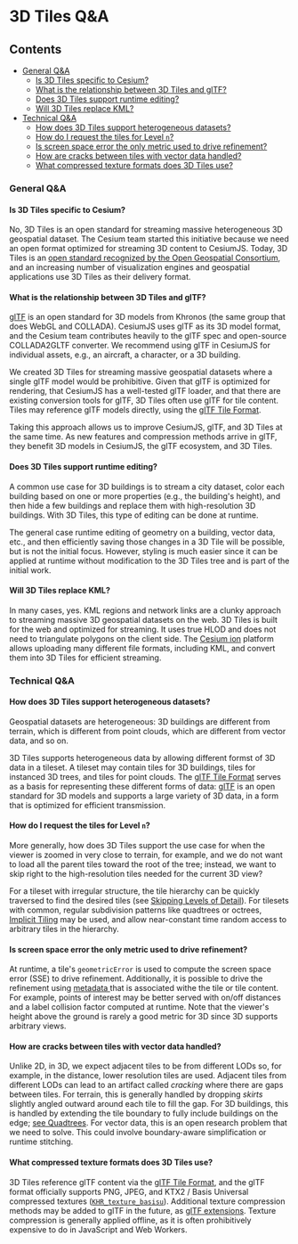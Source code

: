 <!-- omit in toc -->
# 3D Tiles Q&A

<!-- omit in toc -->
## Contents

- [General Q&A](#general-qa)
  - [Is 3D Tiles specific to Cesium?](#is-3d-tiles-specific-to-cesium)
  - [What is the relationship between 3D Tiles and glTF?](#what-is-the-relationship-between-3d-tiles-and-gltf)
  - [Does 3D Tiles support runtime editing?](#does-3d-tiles-support-runtime-editing)
  - [Will 3D Tiles replace KML?](#will-3d-tiles-replace-kml)
- [Technical Q&A](#technical-qa)
  - [How does 3D Tiles support heterogeneous datasets?](#how-does-3d-tiles-support-heterogeneous-datasets)
  - [How do I request the tiles for Level `n`?](#how-do-i-request-the-tiles-for-level-n)
  - [Is screen space error the only metric used to drive refinement?](#is-screen-space-error-the-only-metric-used-to-drive-refinement)
  - [How are cracks between tiles with vector data handled?](#how-are-cracks-between-tiles-with-vector-data-handled)
  - [What compressed texture formats does 3D Tiles use?](#what-compressed-texture-formats-does-3d-tiles-use)

### General Q&A

#### Is 3D Tiles specific to Cesium?

No, 3D Tiles is an open standard for streaming massive heterogeneous 3D geospatial dataset. The Cesium team started this initiative because we need an open format optimized for streaming 3D content to CesiumJS. Today, 3D Tiles is an [open standard recognized by the Open Geospatial Consortium](https://www.ogc.org/standards/3DTiles), and an increasing number of visualization engines and geospatial applications use 3D Tiles as their delivery format. 

#### What is the relationship between 3D Tiles and glTF?

[glTF](https://www.khronos.org/gltf) is an open standard for 3D models from Khronos (the same group that does WebGL and COLLADA). CesiumJS uses glTF as its 3D model format, and the Cesium team contributes heavily to the glTF spec and open-source COLLADA2GLTF converter. We recommend using glTF in CesiumJS for individual assets, e.g., an aircraft, a character, or a 3D building.

We created 3D Tiles for streaming massive geospatial datasets where a single glTF model would be prohibitive. Given that glTF is optimized for rendering, that CesiumJS has a well-tested glTF loader, and that there are existing conversion tools for glTF, 3D Tiles often use glTF for tile content. Tiles may reference glTF models directly, using the [glTF Tile Format](./specification/TileFormats/glTF/README.md).

Taking this approach allows us to improve CesiumJS, glTF, and 3D Tiles at the same time. As new features and compression methods arrive in glTF, they benefit 3D models in CesiumJS, the glTF ecosystem, and 3D Tiles.

#### Does 3D Tiles support runtime editing?

A common use case for 3D buildings is to stream a city dataset, color each building based on one or more properties (e.g., the building's height), and then hide a few buildings and replace them with high-resolution 3D buildings. With 3D Tiles, this type of editing can be done at runtime.

The general case runtime editing of geometry on a building, vector data, etc., and then efficiently saving those changes in a 3D Tile will be possible, but is not the initial focus. However, styling is much easier since it can be applied at runtime without modification to the 3D Tiles tree and is part of the initial work.

#### Will 3D Tiles replace KML?

In many cases, yes. KML regions and network links are a clunky approach to streaming massive 3D geospatial datasets on the web. 3D Tiles is built for the web and optimized for streaming. It uses true HLOD and does not need to triangulate polygons on the client side. The [Cesium ion](https://cesium.com/ion/) platform allows uploading many different file formats, including KML, and convert them into 3D Tiles for efficient streaming. 

### Technical Q&A

#### How does 3D Tiles support heterogeneous datasets?

Geospatial datasets are heterogeneous: 3D buildings are different from terrain, which is different from point clouds, which are different from vector data, and so on.

3D Tiles supports heterogeneous data by allowing different formst of 3D data in a tileset. A tileset may contain tiles for 3D buildings, tiles for instanced 3D trees, and tiles for point clouds. The [glTF Tile Format](./specification/TileFormats/glTF/README.md) serves as a basis for representing these different forms of data: [glTF](https://www.khronos.org/gltf) is an open standard for 3D models and supports a large variety of 3D data, in a form that is optimized for efficient transmission.

#### How do I request the tiles for Level `n`?

More generally, how does 3D Tiles support the use case for when the viewer is zoomed in very close to terrain, for example, and we do not want to load all the parent tiles toward the root of the tree; instead, we want to skip right to the high-resolution tiles needed for the current 3D view?

For a tileset with irregular structure, the tile hierarchy can be quickly traversed to find the desired tiles (see [Skipping Levels of Detail](https://cesium.com/blog/2017/05/05/skipping-levels-of-detail/)). For tilesets with common, regular subdivision patterns like quadtrees or octrees, [Implicit Tiling](./specification/ImplicitTiling) may be used, and allow near-constant time random access to arbitrary tiles in the hierarchy. 

#### Is screen space error the only metric used to drive refinement?

At runtime, a tile's `geometricError` is used to compute the screen space error (SSE) to drive refinement. Additionally, it is possible to drive the refinement using [metadata ](specification/README.md#metadata) that is associated withe the tile or tile content. For example, points of interest may be better served with on/off distances and a label collision factor computed at runtime. Note that the viewer's height above the ground is rarely a good metric for 3D since 3D supports arbitrary views.

#### How are cracks between tiles with vector data handled?

Unlike 2D, in 3D, we expect adjacent tiles to be from different LODs so, for example, in the distance, lower resolution tiles are used. Adjacent tiles from different LODs can lead to an artifact called _cracking_ where there are gaps between tiles. For terrain, this is generally handled by dropping _skirts_ slightly angled outward around each tile to fill the gap. For 3D buildings, this is handled by extending the tile boundary to fully include buildings on the edge; [see Quadtrees](./specification/README.md#quadtrees). For vector data, this is an open research problem that we need to solve. This could involve boundary-aware simplification or runtime stitching.

#### What compressed texture formats does 3D Tiles use?

3D Tiles reference glTF content via the [glTF Tile Format](./specification/TileFormats/glTF/README.md), and the glTF format officially supports PNG, JPEG, and KTX2 / Basis Universal compressed textures ([`KHR_texture_basisu`](https://github.com/KhronosGroup/glTF/blob/main/extensions/2.0/Khronos/KHR_texture_basisu)). Additional texture compression methods may be added to glTF in the future, as [glTF extensions](https://github.com/KhronosGroup/glTF/tree/main/extensions). Texture compression is generally applied offline, as it is often prohibitively expensive to do in JavaScript and Web Workers.
